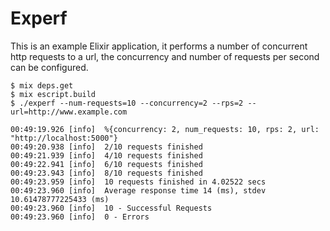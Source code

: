 # Experf

  This is an example Elixir application, it performs a number of concurrent http requests to a url,
  the concurrency and number of requests per second can be configured.

```
$ mix deps.get
$ mix escript.build
$ ./experf --num-requests=10 --concurrency=2 --rps=2 --url=http://www.example.com

00:49:19.926 [info]  %{concurrency: 2, num_requests: 10, rps: 2, url: "http://localhost:5000"}
00:49:20.938 [info]  2/10 requests finished
00:49:21.939 [info]  4/10 requests finished
00:49:22.941 [info]  6/10 requests finished
00:49:23.943 [info]  8/10 requests finished
00:49:23.959 [info]  10 requests finished in 4.02522 secs
00:49:23.960 [info]  Average response time 14 (ms), stdev 10.61478777225433 (ms)
00:49:23.960 [info]  10 - Successful Requests
00:49:23.960 [info]  0 - Errors
```
